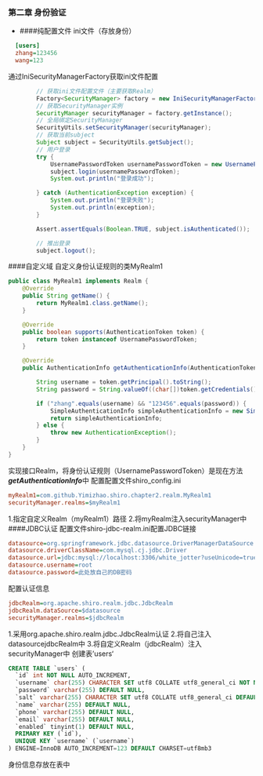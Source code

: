 ### **第二章 身份验证**

* ####纯配置文件
  ini文件（存放身份）

```ini
  [users]
  zhang=123456
  wang=123
```

通过IniSecurityManagerFactory获取ini文件配置

```java
        // 获取ini文件配置文件（主要获取Realm）
        Factory<SecurityManager> factory = new IniSecurityManagerFactory("classpath:chapter2/shrio.ini");
        // 获取SecurityManager实例
        SecurityManager securityManager = factory.getInstance();
        // 全局绑定SecurityManager
        SecurityUtils.setSecurityManager(securityManager);
        // 获取当前subject
        Subject subject = SecurityUtils.getSubject();
        // 用户登录
        try {
            UsernamePasswordToken usernamePasswordToken = new UsernamePasswordToken("zhang", "123456");
            subject.login(usernamePasswordToken);
            System.out.println("登录成功");

        } catch (AuthenticationException exception) {
            System.out.println("登录失败");
            System.out.println(exception);
        }

        Assert.assertEquals(Boolean.TRUE, subject.isAuthenticated());

        // 推出登录
        subject.logout();
```

####自定义域
自定义身份认证规则的类MyRealm1

```java
public class MyRealm1 implements Realm {
    @Override
    public String getName() {
        return MyRealm1.class.getName();
    }

    @Override
    public boolean supports(AuthenticationToken token) {
        return token instanceof UsernamePasswordToken;
    }

    @Override
    public AuthenticationInfo getAuthenticationInfo(AuthenticationToken token) throws AuthenticationException {

        String username = token.getPrincipal().toString();
        String password = String.valueOf((char[])token.getCredentials());

        if ("zhang".equals(username) && "123456".equals(password)) {
            SimpleAuthenticationInfo simpleAuthenticationInfo = new SimpleAuthenticationInfo(username, password, getName());
            return simpleAuthenticationInfo;
        } else {
            throw new AuthenticationException();
        }
    }
}
```

实现接口Realm，将身份认证规则（UsernamePasswordToken）是现在方法***getAuthenticationInfo***中
配置配置文件shiro_config.ini

```ini
myRealm1=com.github.Yimizhao.shiro.chapter2.realm.MyRealm1
securityManager.realms=$myRealm1
```

1.指定自定义Realm（myRealm1）路径
2.将myRealm注入securityManager中
####JDBC认证
配置文件shiro-jdbc-realm.ini配置JDBC链接

```ini
datasource=org.springframework.jdbc.datasource.DriverManagerDataSource
datasource.driverClassName=com.mysql.cj.jdbc.Driver
datasource.url=jdbc:mysql://localhost:3306/white_jotter?useUnicode=true&characterEncoding=UTF-8&useSSL=false&serverTimezone=Asia/Shanghai&zeroDateTimeBehavior=CONVERT_TO_NULL
datasource.username=root
datasource.password=此处放自己的DB密码
```

配置认证信息

```ini
jdbcRealm=org.apache.shiro.realm.jdbc.JdbcRealm
jdbcRealm.dataSource=$datasource
securityManager.realms=$jdbcRealm
```

1.采用org.apache.shiro.realm.jdbc.JdbcRealm认证
2.将自己注入datasourcejdbcRealm中
3.将自定义Realm（jdbcRealm）注入securityManager中
创建表’users‘

```sql
CREATE TABLE `users` (
  `id` int NOT NULL AUTO_INCREMENT,
  `username` char(255) CHARACTER SET utf8 COLLATE utf8_general_ci NOT NULL,
  `password` varchar(255) DEFAULT NULL,
  `salt` varchar(255) CHARACTER SET utf8 COLLATE utf8_general_ci DEFAULT NULL,
  `name` varchar(255) DEFAULT NULL,
  `phone` varchar(255) DEFAULT NULL,
  `email` varchar(255) DEFAULT NULL,
  `enabled` tinyint(1) DEFAULT NULL,
  PRIMARY KEY (`id`),
  UNIQUE KEY `username` (`username`)
) ENGINE=InnoDB AUTO_INCREMENT=123 DEFAULT CHARSET=utf8mb3
```

身份信息存放在表中
